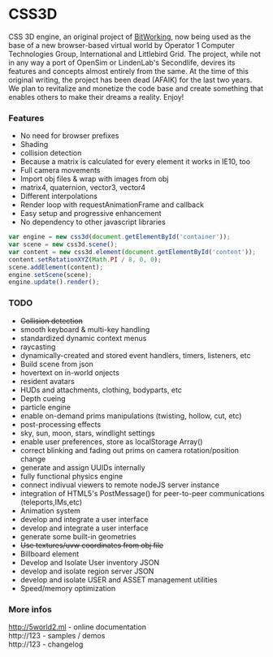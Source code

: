 CSS3D
=====

CSS 3D engine, an original project of <a href="http://css3d.bitworking.de/">BitWorking</a>, now being used as the base of a new browser-based virtual world by Operator 1 Computer Technologies Group, International and Littlebird Grid. The project, while not in any way a port of OpenSim or LindenLab's Secondlife, devires its features and concepts almost entirely from the same. At the time of this original writing, the project has been dead (AFAIK) for the last two years. We plan to revitalize and monetize the code base and create something that enables others to make their dreams a reality. Enjoy!

### Features
* No need for browser prefixes
* Shading
* collision detection
* Because a matrix is calculated for every element it works in IE10, too
* Full camera movements
* Import obj files & wrap with images from obj
* matrix4, quaternion, vector3, vector4
* Different interpolations
* Render loop with requestAnimationFrame and callback
* Easy setup and progressive enhancement
* No dependency to other javascript libraries

```javascript
var engine = new css3d(document.getElementById('container'));         
var scene = new css3d.scene();
var content = new css3d.element(document.getElementById('content'));
content.setRotationXYZ(Math.PI / 8, 0, 0);
scene.addElement(content);
engine.setScene(scene);
engine.update().render();
```

### TODO
* ~~Collision detection~~
* smooth keyboard & multi-key handling
* standardized dynamic context menus
* raycasting
* dynamically-created and stored event handlers, timers, listeners, etc
* Build scene from json
* hovertext on in-world onjects
* resident avatars
* HUDs and attachments, clothing, bodyparts, etc
* Depth cueing
* particle engine
* enable on-demand prims manipulations (twisting, hollow, cut, etc)
* post-processing effects
* sky, sun, moon, stars, windlight settings
* enable user preferences, store as localStorage Array()
* correct blinking and fading out prims on camera rotation/position change
* generate and assign UUIDs internally
* fully functional physics engine
* connect indivual viewers to remote nodeJS server instance
* integration of HTML5's PostMessage() for peer-to-peer communications (teleports,IMs,etc)
* Animation system
* develop and integrate a user interface
* develop and integrate a user interface
* generate some built-in geometries
* ~~Use textures/uvw coordinates from obj file~~
* Billboard element
* Develop and Isolate User inventory JSON
* develop and isolate region server JSON
* develop and isolate USER and ASSET management utilities
* Speed/memory optimization

### More infos
http://5world2.ml - online documentation <br/>
http://123           - samples / demos<br/>
http://123           - changelog
